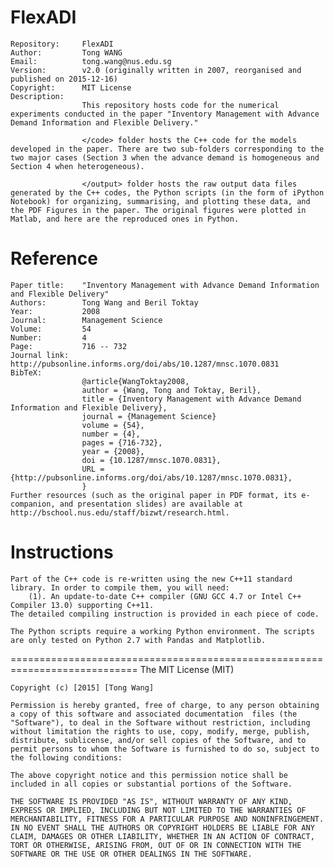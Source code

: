 FlexADI
========

    Repository:     FlexADI
    Author:         Tong WANG
    Email:          tong.wang@nus.edu.sg
    Version:        v2.0 (originally written in 2007, reorganised and published on 2015-12-16)
    Copyright:      MIT License
    Description:
                    This repository hosts code for the numerical experiments conducted in the paper "Inventory Management with Advance Demand Information and Flexible Delivery."

                    </code> folder hosts the C++ code for the models developed in the paper. There are two sub-folders corresponding to the two major cases (Section 3 when the advance demand is homogeneous and Section 4 when heterogeneous). 
                    
                    </output> folder hosts the raw output data files generated by the C++ codes, the Python scripts (in the form of iPython Notebook) for organizing, summarising, and plotting these data, and the PDF Figures in the paper. The original figures were plotted in Matlab, and here are the reproduced ones in Python.


Reference
=========

    Paper title:    "Inventory Management with Advance Demand Information and Flexible Delivery"
    Authors:        Tong Wang and Beril Toktay
    Year:           2008
    Journal:        Management Science
    Volume:         54
    Number:         4
    Page:           716 -- 732
    Journal link:   http://pubsonline.informs.org/doi/abs/10.1287/mnsc.1070.0831
    BibTeX:
                    @article{WangToktay2008,
                    author = {Wang, Tong and Toktay, Beril}, 
                    title = {Inventory Management with Advance Demand Information and Flexible Delivery},
                    journal = {Management Science} 
                    volume = {54}, 
                    number = {4}, 
                    pages = {716-732}, 
                    year = {2008}, 
                    doi = {10.1287/mnsc.1070.0831}, 
                    URL = {http://pubsonline.informs.org/doi/abs/10.1287/mnsc.1070.0831}, 
                    }
    Further resources (such as the original paper in PDF format, its e-companion, and presentation slides) are available at http://bschool.nus.edu/staff/bizwt/research.html.


Instructions
============

    Part of the C++ code is re-written using the new C++11 standard library. In order to compile them, you will need:
        (1). An update-to-date C++ compiler (GNU GCC 4.7 or Intel C++ Compiler 13.0) supporting C++11.
    The detailed compiling instruction is provided in each piece of code.

    The Python scripts require a working Python environment. The scripts are only tested on Python 2.7 with Pandas and Matplotlib.






============================================================================
The MIT License (MIT)

    Copyright (c) [2015] [Tong Wang]

    Permission is hereby granted, free of charge, to any person obtaining a copy of this software and associated documentation  files (the "Software"), to deal in the Software without restriction, including without limitation the rights to use, copy, modify, merge, publish, distribute, sublicense, and/or sell copies of the Software, and to permit persons to whom the Software is furnished to do so, subject to the following conditions:

    The above copyright notice and this permission notice shall be included in all copies or substantial portions of the Software.

    THE SOFTWARE IS PROVIDED "AS IS", WITHOUT WARRANTY OF ANY KIND, EXPRESS OR IMPLIED, INCLUDING BUT NOT LIMITED TO THE WARRANTIES OF MERCHANTABILITY, FITNESS FOR A PARTICULAR PURPOSE AND NONINFRINGEMENT. IN NO EVENT SHALL THE AUTHORS OR COPYRIGHT HOLDERS BE LIABLE FOR ANY CLAIM, DAMAGES OR OTHER LIABILITY, WHETHER IN AN ACTION OF CONTRACT, TORT OR OTHERWISE, ARISING FROM, OUT OF OR IN CONNECTION WITH THE SOFTWARE OR THE USE OR OTHER DEALINGS IN THE SOFTWARE.
